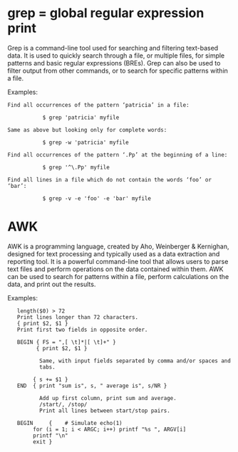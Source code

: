 # grep = global regular expression print
Grep is a command-line tool used for searching and filtering text-based data. It is used to quickly search through a file, or multiple files, for simple patterns and basic regular expressions (BREs). Grep can also be used to filter output from other commands, or to search for specific patterns within a file.

Examples:

	Find all occurrences of the pattern ‘patricia’ in a file:

               $ grep 'patricia' myfile

    Same as above but looking only for complete words:

               $ grep -w 'patricia' myfile

    Find all occurrences of the pattern ‘.Pp’ at the beginning of a line:

               $ grep '^\.Pp' myfile

    Find all lines in a file which do not contain the words ‘foo’ or ‘bar’:

               $ grep -v -e 'foo' -e 'bar' myfile
        
        
#  AWK
AWK is a programming language, created by Aho, Weinberger & Kernighan, designed for text processing and typically used as a data extraction and reporting tool. It is a powerful command-line tool that allows users to parse text files and perform operations on the data contained within them. AWK can be used to search for patterns within a file, perform calculations on the data, and print out the results.

Examples:
       
       length($0) > 72
       Print lines longer than 72 characters.
       { print $2, $1 }
       Print first two fields in opposite order.

       BEGIN { FS = ",[ \t]*|[ \t]+" }
             { print $2, $1 }

              Same, with input fields separated by comma and/or spaces and
              tabs.

            { s += $1 }
       END  { print "sum is", s, " average is", s/NR }

              Add up first column, print sum and average.
              /start/, /stop/
              Print all lines between start/stop pairs.

       BEGIN     {    # Simulate echo(1)
            for (i = 1; i < ARGC; i++) printf "%s ", ARGV[i]
            printf "\n"
            exit }
